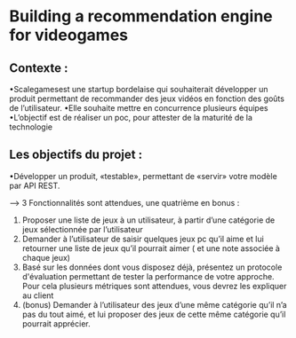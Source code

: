 # Building a recommendation engine for videogames

## Contexte :
•Scalegamesest une startup bordelaise qui souhaiterait développer un produit permettant de recommander des jeux vidéos en fonction des goûts de l’utilisateur.
•Elle souhaite mettre en concurrence plusieurs équipes 
•L’objectif est de réaliser un poc, pour attester de la maturité de la technologie

## Les objectifs du projet :
•Développer un produit, «testable», permettant de «servir» votre modèle par API REST. 

--> 3 Fonctionnalités sont attendues, une quatrième en bonus :
1) Proposer une liste de jeux à un utilisateur, à partir d’une catégorie de jeux sélectionnée par l’utilisateur
2) Demander à l’utilisateur de saisir quelques jeux pc qu’il aime et lui retourner une liste de jeux qu’il pourrait aimer ( et une note associée à chaque jeux)
3) Basé sur les données dont vous disposez déjà, présentez un protocole d'évaluation permettant de tester la performance de votre approche. Pour cela plusieurs métriques sont attendues, vous devrez les expliquer au client
4) (bonus) Demander à l’utilisateur des jeux d’une même catégorie qu’il n’a pas du tout aimé, et lui proposer des jeux de cette même catégorie qu’il pourrait apprécier.

